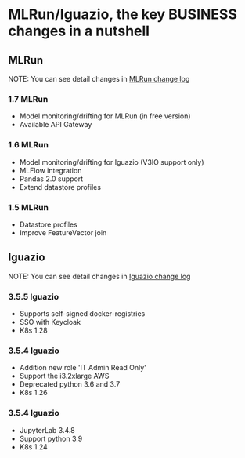 # MLRun/Iguazio, the key BUSINESS changes in a nutshell


## MLRun
NOTE: You can see detail changes in [MLRun change log](https://docs.mlrun.org/en/latest/change-log/index.html)

### 1.7 MLRun
 - Model monitoring/drifting for MLRun (in free version)
 - Available API Gateway 

### 1.6 MLRun
 - Model monitoring/drifting for Iguazio (V3IO support only)
 - MLFlow integration
 - Pandas 2.0 support
 - Extend datastore profiles

### 1.5 MLRun
 - Datastore profiles
 - Improve FeatureVector join

## Iguazio

NOTE: You can see detail changes in [Iguazio change log](https://www.iguazio.com/docs/latest-release/release-notes/)

### 3.5.5 Iguazio
 - Supports self-signed docker-registries
 - SSO with Keycloak
 - K8s 1.28

### 3.5.4 Iguazio
 - Addition new role 'IT Admin Read Only'
 - Support the i3.2xlarge AWS
 - Deprecated python 3.6 and 3.7
 - K8s 1.26

### 3.5.4 Iguazio
 - JupyterLab 3.4.8
 - Support python 3.9
 - K8s 1.24